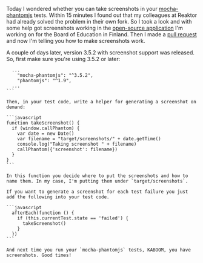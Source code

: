 Today I wondered whether you can take screenshots in your [mocha-phantomjs](https://github.com/metaskills/mocha-phantomjs) tests.
Within 15 minutes I found out that my colleagues at Reaktor had already solved the problem in their own fork. So I took a look and
with some help got screenshots working in the [open-source application](https://github.com/Opetushallitus/omatsivut) I'm working on 
for the Board of Education in Finland. Then I made a [pull request](https://github.com/metaskills/mocha-phantomjs/pull/165) and now I'm
telling you how to make screenshots work.

A couple of days later, version 3.5.2 with screenshot support was released. So, first make sure you're using 3.5.2 or later:

````
  ...
    "mocha-phantomjs": "^3.5.2",
    "phantomjs": "^1.9",
  ...
```

Then, in your test code, write a helper for generating a screenshot on demand:

```javascript
function takeScreenshot() {
  if (window.callPhantom) {
    var date = new Date()
    var filename = "target/screenshots/" + date.getTime()
    console.log("Taking screenshot " + filename)
    callPhantom({'screenshot': filename})
  }
}
```

In this function you decide where to put the screenshots and how to name them. In my case, I'm putting them under `target/screenshots`.

If you want to generate a screenshot for each test failure you just add the following into your test code.

```javascript
  afterEach(function () {
    if (this.currentTest.state == 'failed') {
      takeScreenshot()
    }
  })
```

And next time you run your `mocha-phantomjs` tests, KABOOM, you have screenshots. Good times!
